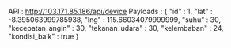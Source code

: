 API : http://103.171.85.186/api/device
Payloads :
{
    "id" : 1,
    "lat" : -8.395063999785938,
    "lng" : 115.66034079999999,
    "suhu" : 30,
    "kecepatan_angin" : 30,
    "tekanan_udara" : 30,
    "kelembaban" : 24,
    "kondisi_baik" : true
}
